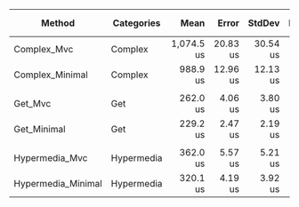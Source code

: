 

|             Method | Categories |       Mean |    Error |   StdDev | Ratio | RatioSD |    Gen0 |    Gen1 | Allocated | Alloc Ratio |
|------------------- |----------- |-----------:|---------:|---------:|------:|--------:|--------:|--------:|----------:|------------:|
|        Complex_Mvc |    Complex | 1,074.5 us | 20.83 us | 30.54 us |  1.00 |    0.00 | 46.8750 | 11.7188 | 308.92 KB |        1.00 |
|    Complex_Minimal |    Complex |   988.9 us | 12.96 us | 12.13 us |  0.91 |    0.03 | 46.8750 | 11.7188 | 294.17 KB |        0.95 |
|                    |            |            |          |          |       |         |         |         |           |             |
|            Get_Mvc |        Get |   262.0 us |  4.06 us |  3.80 us |  1.00 |    0.00 | 15.6250 |       - |  98.17 KB |        1.00 |
|        Get_Minimal |        Get |   229.2 us |  2.47 us |  2.19 us |  0.88 |    0.01 | 15.1367 |       - |  92.86 KB |        0.95 |
|                    |            |            |          |          |       |         |         |         |           |             |
|     Hypermedia_Mvc | Hypermedia |   362.0 us |  5.57 us |  5.21 us |  1.00 |    0.00 | 20.0195 |  2.9297 | 123.38 KB |        1.00 |
| Hypermedia_Minimal | Hypermedia |   320.1 us |  4.19 us |  3.92 us |  0.88 |    0.02 | 18.5547 |  2.9297 | 115.32 KB |        0.93 |


